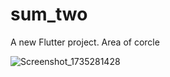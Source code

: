 # sum_two

A new Flutter project.
Area of corcle

![Screenshot_1735281428](https://github.com/user-attachments/assets/0bc2b572-bba8-4381-b22e-7af3257f277d)
